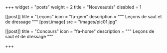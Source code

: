 +++
widget = "posts"
weight = 2
title = "Nouveautés"
disabled = 1

[[post]]
title = "Leçons"
icon = "fa-gem"
description = """
Leçons de saut et de dressage
"""
  [post.image]
  src = "images/pic01.jpg"

[[post]]
title = "Concours"
icon = "fa-horse"
description = """
Leçons de saut et de dressage 
"""

+++
